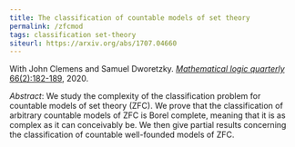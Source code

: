 ```yaml
---
title: The classification of countable models of set theory
permalink: /zfcmod
tags: classification set-theory
siteurl: https://arxiv.org/abs/1707.04660
---
```


With John Clemens and Samuel Dworetzky. [*Mathematical logic quarterly* 66(2):182-189](https://doi.org/10.1002/malq.201900008), 2020.<!--more-->

*Abstract*: We study the complexity of the classification problem for countable models of set theory (ZFC). We prove that the classification of arbitrary countable models of ZFC is Borel complete, meaning that it is as complex as it can conceivably be. We then give partial results concerning the classification of countable well-founded models of ZFC.
